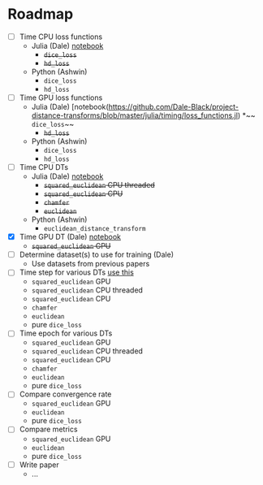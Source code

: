 # Roadmap
- [ ] Time CPU loss functions
  * Julia (Dale) [notebook](https://github.com/Dale-Black/project-distance-transforms/blob/master/julia/timing/loss_functions.jl)
	* ~~`dice_loss`~~
	* ~~`hd_loss`~~
  * Python (Ashwin)
	* `dice_loss`
	* `hd_loss`
- [ ] Time GPU loss functions
  * Julia (Dale) [notebook(https://github.com/Dale-Black/project-distance-transforms/blob/master/julia/timing/loss_functions.jl)
	*~~ `dice_loss`~~
	* ~~`hd_loss`~~
  * Python (Ashwin)
	* `dice_loss`
	* `hd_loss`
- [ ] Time CPU DTs
  * Julia (Dale) [notebook](https://github.com/Dale-Black/project-distance-transforms/blob/master/julia/timing/dt.jl)
	* ~~`squared_euclidean` CPU threaded~~
	* ~~`squared_euclidean` CPU~~
	* ~~`chamfer`~~
	* ~~`euclidean`~~
  * Python (Ashwin)
	* `euclidean_distance_transform`
- [x] Time GPU DT (Dale) [notebook](https://github.com/Dale-Black/project-distance-transforms/blob/master/julia/timing/dt.jl)
	-  ~~`squared_euclidean` GPU~~
- [ ] Determine dataset(s) to use for training (Dale)
	* Use datasets from previous papers
- [ ] Time step for various DTs [use this](https://github.com/ChrisRackauckas/PINN_Quadrature/blob/main/Examples/level_set_num.jl)
	* `squared_euclidean` GPU
	* `squared_euclidean` CPU threaded
	* `squared_euclidean` CPU
	* `chamfer`
	* `euclidean`
	* pure `dice_loss`
- [ ] Time epoch for various DTs
	* `squared_euclidean` GPU
	* `squared_euclidean` CPU threaded
	* `squared_euclidean` CPU
	* `chamfer`
	* `euclidean`
	* pure `dice_loss`
- [ ] Compare convergence rate
	* `squared_euclidean` GPU
	* `euclidean`
	* pure `dice_loss`
- [ ] Compare metrics
	* `squared_euclidean` GPU
	* `euclidean`
	* pure `dice_loss`
- [ ] Write paper
  * ...
